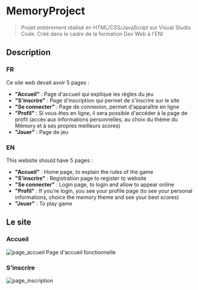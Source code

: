﻿# MemoryProject
> Projet entièrement réalisé en HTML/CSS/JavaScript sur Visual Studio Code.
> Créé dans le cadre de la formation Dev Web à l'ENI

## Description
### FR
Ce site web devait avoir 5 pages :
+ **"Accueil"** : Page d'accueil qui explique les règles du jeu
+ **"S'inscrire"** : Page d'inscription qui permet de s'inscrire sur le site
+ **"Se connecter"** : Page de connexion, permet d'apparaître en ligne
+ **"Profil"** : Si vous êtes en ligne, il sera possible d'accéder à la page de profil (accès aux informations personnelles, au choix du thème du Mémory et à ses propres meilleurs scores)
+ **"Jouer"** : Page de jeu

### EN
This website should have 5 pages :
+ **"Accueil"** : Home page, to explain the rules of the game
+ **"S'inscrire"** : Registration page to register to website
+ **"Se connecter"** : Login page, to login and allow to appear online
+ **"Profil"** : If you're login, you see your profile page (to see your personal informations, choice the memory theme and see your best scores)
+ **"Jouer"** : To play game

## Le site
### Accueil
![page_accueil](https://github.com/Gwenvalia/MemoryProject/assets/125590697/e8466266-ccf9-4c6c-841b-b5c62786459d)
Page d'accueil fonctionnelle 

### S'inscrire
![page_inscription](https://github.com/Gwenvalia/MemoryProject/assets/125590697/b2c1ad7b-a835-4ece-8c58-9ae70c14e721)

